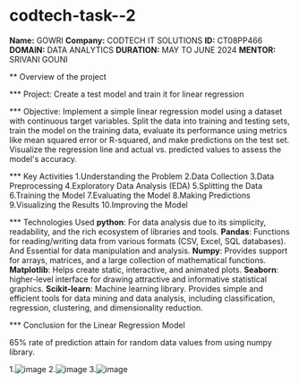 # codtech-task--2

**Name:** GOWRI
**Company:** CODTECH IT SOLUTIONS
**ID:** CT08PP466
**DOMAIN:** DATA ANALYTICS
**DURATION:** MAY TO JUNE 2024
**MENTOR:** SRIVANI GOUNI

** Overview of the project

*** Project: Create a test model and train it for linear regression

*** Objective: Implement a simple linear regression model using a dataset with continuous target variables. Split the data into training and testing sets, train the model on the training data, evaluate its performance using metrics like mean squared error or R-squared, and make predictions on the test set. Visualize the regression line and actual vs. predicted values to assess the model's accuracy.

*** Key Activities
1.Understanding the Problem
2.Data Collection
3.Data Preprocessing
4.Exploratory Data Analysis (EDA)
5.Splitting the Data
6.Training the Model
7.Evaluating the Model
8.Making Predictions
9.Visualizing the Results
10.Improving the Model

*** Technologies Used
**python**: For data analysis due to its simplicity, readability, and the rich ecosystem of libraries and tools.
**Pandas**: Functions for reading/writing data from various formats (CSV, Excel, SQL databases). And Essential for data manipulation and analysis.
**Numpy**: Provides support for arrays, matrices, and a large collection of mathematical functions.
**Matplotlib**: Helps create static, interactive, and animated plots.
**Seaborn**:  higher-level interface for drawing attractive and informative statistical graphics.
**Scikit-learn**: Machine learning library. Provides simple and efficient tools for data mining and data analysis, including classification, regression, clustering, and dimensionality reduction.

*** Conclusion for the Linear Regression Model 

65% rate of prediction attain for random data values from using numpy library.

1.![image](https://github.com/gowrigg/codtech-task--2/assets/74725600/986a6d3a-5c96-4d78-9965-cadbf6ea51ef)
2.![image](https://github.com/gowrigg/codtech-task--2/assets/74725600/0933efbd-18f4-4135-be00-e741f109a7bb)
3.![image](https://github.com/gowrigg/codtech-task--2/assets/74725600/0e3752aa-acdc-4985-83c0-331ab2f378d9)







